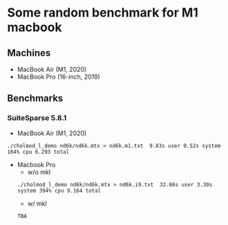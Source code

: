 # Some random benchmark for M1 macbook
## Machines
* MacBook Air (M1, 2020)
* MacBook Pro (16-inch, 2019)

## Benchmarks
### SuiteSparse 5.8.1
* MacBook Air (M1, 2020)
```
./cholmod_l_demo nd6k/nd6k.mtx > nd6k.m1.txt  9.83s user 0.52s system 164% cpu 6.293 total
```
* Macbook Pro 
  * w/o mkl
  ```
  ./cholmod_l_demo nd6k/nd6k.mtx > nd6k.i9.txt  32.86s user 3.30s system 394% cpu 9.164 total
  ```
  * w/ mkl
  ```
  TBA
  ```
